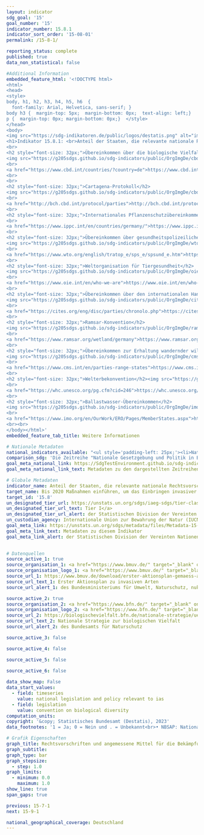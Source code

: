 ```yaml
---
layout: indicator    
sdg_goal: '15'    
goal_number: '15'    
indicator_number: 15.8.1    
indicator_sort_order: '15-08-01'    
permalink: /15-8-1/    

reporting_status: complete    
published: true    
data_non_statistical: false

#Additional Information
embedded_feature_html: '<!DOCTYPE html><html><head><style>body, h1, h2, h3, h4, h5, h6  {  font-family: Arial, Helvetica, sans-serif; }body h3 {  margin-top: 5px;  margin-bottom: 0px;  text-align: left;}p {  margin-top: 0px; margin-bottom: 0px;}  </style></head><body><img src="https://sdg-indikatoren.de/public/logos/destatis.png" alt="image"><h1>Indikator 15.8.1: <br>Anteil der Staaten, die relevante nationale Rechtsvorschriften verabschiedet haben und angemessene Mittel für die Bekämpfung oder Kontrolle invasiver gebietsfremder Arten bereitstellen</h1><br><h2 style="font-size: 32px;">Übereinkommen über die biologische Vielfalt</h2><img src="https://g205sdgs.github.io/sdg-indicators/public/OrgImgDe/cbd.png" alt="image"><br><a href="https://www.cbd.int/countries/?country=de">https://www.cbd.int/countries/?country=de</a><br><br><h2 style="font-size: 32px;">Cartagena-Protokoll</h2><img src="https://g205sdgs.github.io/sdg-indicators/public/OrgImgDe/cbd.png" alt="image"><br><a href="http://bch.cbd.int/protocol/parties">http://bch.cbd.int/protocol/parties</a><br><h2 style="font-size: 32px;">Internationales Pflanzenschutzübereinkommen</h2><img src="https://g205sdgs.github.io/sdg-indicators/public/OrgImgDe/ippc.png" alt="image"><br><a href="https://www.ippc.int/en/countries/germany/">https://www.ippc.int/en/countries/germany/</a><br><h2 style="font-size: 32px;">Übereinkommen über gesundheitspolizeiliche und pflanzenschutzrechtliche Maßnahmen der Welthandelsorganisation</h2><img src="https://g205sdgs.github.io/sdg-indicators/public/OrgImgDe/wto.png" alt="image"><br><a href="https://www.wto.org/english/tratop_e/sps_e/spsund_e.htm">https://www.wto.org/english/tratop_e/sps_e/spsund_e.htm</a><br><h2 style="font-size: 32px;">Weltorganisation für Tiergesundheit</h2><img src="https://g205sdgs.github.io/sdg-indicators/public/OrgImgDe/oie.png" alt="image"><br><a href="https://www.oie.int/en/who-we-are">https://www.oie.int/en/who-we-are</a><br><h2 style="font-size: 32px;">Übereinkommen über den internationalen Handel mit gefährdeten Arten freilebender Tiere und Pflanzen</h2><img src="https://g205sdgs.github.io/sdg-indicators/public/OrgImgDe/cites.png" alt="image"><br><a href="https://cites.org/eng/disc/parties/chronolo.php">https://cites.org/eng/disc/parties/chronolo.php</a><br><h2 style="font-size: 32px;">Ramsar-Konvention</h2><img src="https://g205sdgs.github.io/sdg-indicators/public/OrgImgDe/ramsar.png" alt="image"><br><a href="https://www.ramsar.org/wetland/germany">https://www.ramsar.org/wetland/germany</a><br><h2 style="font-size: 32px;">Übereinkommen zur Erhaltung wandernder wildlebender Tierarten</h2><img src="https://g205sdgs.github.io/sdg-indicators/public/OrgImgDe/cms.png" alt="image"><br><a href="https://www.cms.int/en/parties-range-states">https://www.cms.int/en/parties-range-states</a><br><h2 style="font-size: 32px;">Welterbekonvention</h2><img src="https://g205sdgs.github.io/sdg-indicators/public/OrgImgDe/whc.png" alt="image"><br><a href="https://whc.unesco.org/pg.cfm?cid=246">https://whc.unesco.org/pg.cfm?cid=246</a><br><h2 style="font-size: 32px;">Ballastwasser-Übereinkommen</h2><img src="https://g205sdgs.github.io/sdg-indicators/public/OrgImgDe/imo.png" alt="image"><br><a href="https://www.imo.org/en/OurWork/ERO/Pages/MemberStates.aspx">https://www.imo.org/en/OurWork/ERO/Pages/MemberStates.aspx</a><br><br></body></html>'
embedded_feature_tab_title: Weitere Informationen    

# Nationale Metadaten    
national_indicators_available: "<ul style='padding-left: 25px;'><li>Nationale Gesetzgebung und Politik in Bezug auf IAS</li> <li> Angleichung der Ziele des NBSAP an das Aichi-Ziel 9 des Strategieplans für biologische Vielfalt</li></ul>"    
comparison_sdg: 'Die Zeitreihe "Nationale Gesetzgebung und Politik in Bezug auf IAS" entspricht den globalen Metadaten. Die Zeitreihe "Angleichung der Ziele des NBSAP an das Aichi-Ziel 9 des Strategieplans für biologische Vielfalt" entspricht teilweise den globalen Metadaten.'    
goal_meta_national_link: https://SdgTestEnvironment.github.io/sdg-indicators/public/Meta/15.8.1.pdf
goal_meta_national_link_text: Metadaten zu den dargestellten Zeitreihen    

# Globale Metadaten    
indicator_name: Anteil der Staaten, die relevante nationale Rechtsvorschriften verabschiedet haben und angemessene Mittel für die Bekämpfung oder Kontrolle invasiver gebietsfremder Arten bereitstellen    
target_name: Bis 2020 Maßnahmen einführen, um das Einbringen invasiver gebietsfremder Arten zu verhindern, ihre Auswirkungen auf die Land- und Wasserökosysteme deutlich zu reduzieren und die prioritären Arten zu kontrollieren oder zu beseitigen    
target_id: '15.8'    
un_designated_tier_url: https://unstats.un.org/sdgs/iaeg-sdgs/tier-classification/'    
un_designated_tier_url_text: Tier I</a>    
un_designated_tier_url_alert: der Statistischen Division der Vereinten Nationen    
un_custodian_agency: Internationale Union zur Bewahrung der Natur (IUCN)    
goal_meta_link: https://unstats.un.org/sdgs/metadata/files/Metadata-15-08-01.pdf    
goal_meta_link_text: Metadaten zu diesem Indikator    
goal_meta_link_alert: der Statistischen Division der Vereinten Nationen    
    

# Datenquellen
source_active_1: true
source_organisation_1: <a href="https://www.bmuv.de/" target="_blank" onclick="return confirm_alert('des Bundesministeriums für Umwelt, Naturschutz, nukleare Sicherheit und Verbraucherschutz');"> Bundesministerium für Umwelt, Naturschutz, nukleare Sicherheit und Verbraucherschutz (BMUV) </a>
source_organisation_logo_1: <a href="https://www.bmuv.de/" target="_blank" onclick="return confirm_alert('des Bundesministeriums für Umwelt, Naturschutz, nukleare Sicherheit und Verbraucherschutz');"><img src="https://g205sdgs.github.io/sdg-indicators/public/OrgImgDe/bmuv.png" alt="Logo bmuv" style="height:60px; width:148px"/></a>
source_url_1: https://www.bmuv.de/download/erster-aktionsplan-gemaess-artikel-13-der-verordnung-eu-nummer-1143-2014-des-europaeischen-parlaments-und-des-rates-vom-22-oktober-2014
source_url_text_1: Erster Aktionsplan zu invasiven Arten
source_url_alert_1: des Bundesministeriums für Umwelt, Naturschutz, nukleare Sicherheit und Verbraucherschutz

source_active_2: true
source_organisation_2: <a href="https://www.bfn.de/" target="_blank" onclick="return confirm_alert('des Bundesamts für Naturschutz');"> Bundesamt für Naturschutz (BfN) </a>
source_organisation_logo_2: <a href="https://www.bfn.de/" target="_blank" onclick="return confirm_alert('des Bundesamts für Naturschutz');"><img src="https://g205sdgs.github.io/sdg-indicators/public/OrgImgDe/bfn.png" alt="Logo bfn" style="height:60px; width:148px"/></a>
source_url_2: https://biologischevielfalt.bfn.de/nationale-strategie/ueberblick.html
source_url_text_2: Nationale Strategie zur biologischen Vielfalt
source_url_alert_2: des Bundesamts für Naturschutz

source_active_3: false

source_active_4: false

source_active_5: false

source_active_6: false
    
data_show_map: False    
data_start_values: 
  - field: timeseries
    value: national legislation and policy relevant to ias
  - field: legislation
    value: convention on biological diversity    
computation_units:    
copyright: '&copy; Statistisches Bundesamt (Destatis), 2023'    
data_footnotes: '1 = Ja; 0 = Nein und . = Unbekannt<br>• NBSAP: Nationale Strategie- und Aktionsplans für biologische Vielfalt (National Biodiversity Strategy and Action Plan).<br>• IAS: invasive gebietsfremde Arten (invasive alien species).'    

# Grafik Eigenschaften    
graph_title: Rechtsvorschriften und angemessene Mittel für die Bekämpfung oder Kontrolle invasiver gebietsfremder Arten
graph_subtitle:     
graph_type: bar
graph_stepsize: 
  - step: 1.0    
graph_limits:
  - minimum: 0.0
    maximum: 1.0
show_line: true
span_gaps: true    

previous: 15-7-1    
next: 15-9-1    

national_geographical_coverage: Deutschland    
---
```


<span></span>